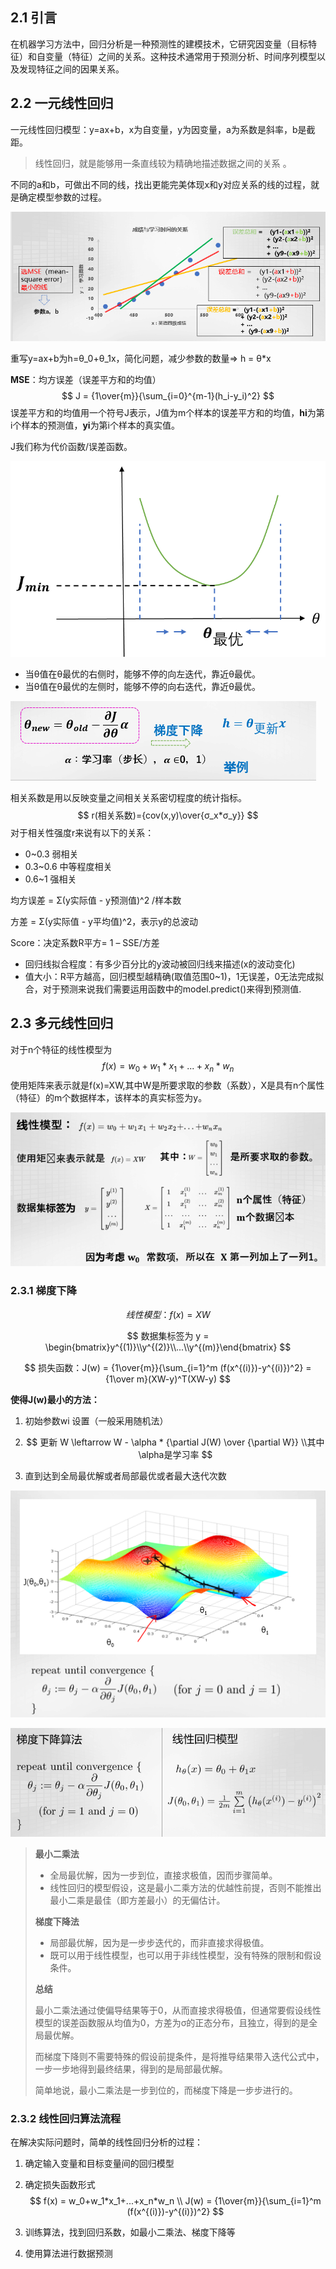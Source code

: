## 2.1 引言

在机器学习方法中，回归分析是一种预测性的建模技术，它研究因变量（目标特征）和自变量（特征）之间的关系。这种技术通常用于预测分析、时间序列模型以及发现特征之间的因果关系。

## 2.2 一元线性回归

一元线性回归模型：y=ax+b，x为自变量，y为因变量，a为系数是斜率，b是截距。

> 线性回归，就是能够用一条直线较为精确地描述数据之间的关系 。

不同的a和b，可做出不同的线，找出更能完美体现x和y对应关系的线的过程，就是确定模型参数的过程。

![image-20230822223051657](https://raw.githubusercontent.com/AnJian2020/study_recorder/main/images/202308222230750.png)

重写y=ax+b为h=θ_0+θ_1x，简化问题，减少参数的数量=> h = θ*x

**MSE**：均方误差（误差平方和的均值）
$$
J = {1\over{m}}{\sum_{i=0}^{m-1}(h_i-y_i)^2}
$$
误差平方和的均值用一个符号J表示，J值为m个样本的误差平方和的均值，**hi**为第i个样本的预测值，**yi**为第i个样本的真实值。

J我们称为代价函数/误差函数。

![image-20230822223754668](https://raw.githubusercontent.com/AnJian2020/study_recorder/main/images/202308222237737.png)

- 当θ值在θ最优的右侧时，能够不停的向左迭代，靠近θ最优。
- 当θ值在θ最优的左侧时，能够不停的向右迭代，靠近θ最优。

![image-20230822223908962](https://raw.githubusercontent.com/AnJian2020/study_recorder/main/images/202308222239022.png)

相关系数是用以反映变量之间相关关系密切程度的统计指标。
$$
r(相关系数)={cov(x,y)\over{σ_x*σ_y}}
$$
对于相关性强度r来说有以下的关系：

- 0~0.3 弱相关
- 0.3~0.6 中等程度相关
- 0.6~1 强相关

均方误差 =  Σ(y实际值 - y预测值)^2 /样本数

方差 = Σ(y实际值 - y平均值)^2，表示y的总波动

Score：决定系数R平方= 1 – SSE/方差 

- 回归线拟合程度：有多少百分比的y波动被回归线来描述(x的波动变化)
- 值大小：R平方越高，回归模型越精确(取值范围0~1)，1无误差，0无法完成拟合，对于预测来说我们需要运用函数中的model.predict()来得到预测值.

## 2.3 多元线性回归

对于n个特征的线性模型为
$$
f(x) = w_0+w_1*x_1+...+x_n*w_n
$$
使用矩阵来表示就是f(x)=XW,其中W是所要求取的参数（系数），X是具有n个属性（特征）的m个数据样本，该样本的真实标签为y。

![image-20230823232211142](https://raw.githubusercontent.com/AnJian2020/study_recorder/main/images/202308232322270.png)

### 2.3.1 梯度下降

$$
线性模型：f(x) = XW
$$


$$
数据集标签为 y = \begin{bmatrix}y^{(1)}\\y^{(2)}\\...\\y^{(m)}\end{bmatrix}
$$

$$
损失函数：J(w) = {1\over{m}}{\sum_{i=1}^m (f(x^{(i)})-y^{(i)})^2} = {1\over m}(XW-y)^T(XW-y)
$$

**使得J(w)最小的方法：**

1. 初始参数wi 设置（一般采用随机法）

2. $$
   更新 W \leftarrow W - \alpha * {\partial J(W) \over {\partial W}}
   \\其中\alpha是学习率
   $$

3. 直到达到全局最优解或者局部最优或者最大迭代次数

![image-20230823233959122](https://raw.githubusercontent.com/AnJian2020/study_recorder/main/images/202308232339198.png)

![image-20230823234012567](https://raw.githubusercontent.com/AnJian2020/study_recorder/main/images/202308232340652.png)

> **最小二乘法**
>
> - 全局最优解，因为一步到位，直接求极值，因而步骤简单。
> - 线性回归的模型假设，这是最小二乘方法的优越性前提，否则不能推出最小二乘是最佳（即方差最小）的无偏估计。
>
> **梯度下降法**
>
> - 局部最优解，因为是一步步迭代的，而非直接求得极值。
> - 既可以用于线性模型，也可以用于非线性模型，没有特殊的限制和假设条件。
>
> **总结**
>
> 最小二乘法通过使偏导结果等于0，从而直接求得极值，但通常要假设线性模型的误差函数服从均值为0，方差为σ的正态分布，且独立，得到的是全局最优解。
>
> 而梯度下降则不需要特殊的假设前提条件，是将推导结果带入迭代公式中，一步一步地得到最终结果，得到的是局部最优解。
>
> 简单地说，最小二乘法是一步到位的，而梯度下降是一步步进行的。

### 2.3.2 线性回归算法流程

在解决实际问题时，简单的线性回归分析的过程：

1. 确定输入变量和目标变量间的回归模型

2. 确定损失函数形式
   $$
   f(x) = w_0+w_1*x_1+...+x_n*w_n
   \\
   J(w) = {1\over{m}}{\sum_{i=1}^m (f(x^{(i)})-y^{(i)})^2}
   $$

3. 训练算法，找到回归系数，如最小二乘法、梯度下降等

4. 使用算法进行数据预测
